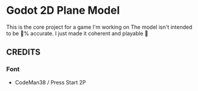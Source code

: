 # Godot 2D Plane Model

This is the core project for a game I'm working on
The model isn't intended to be 💯% accurate. I just made it coherent and playable 🤗


## CREDITS

### Font
 - CodeMan38 / Press Start 2P